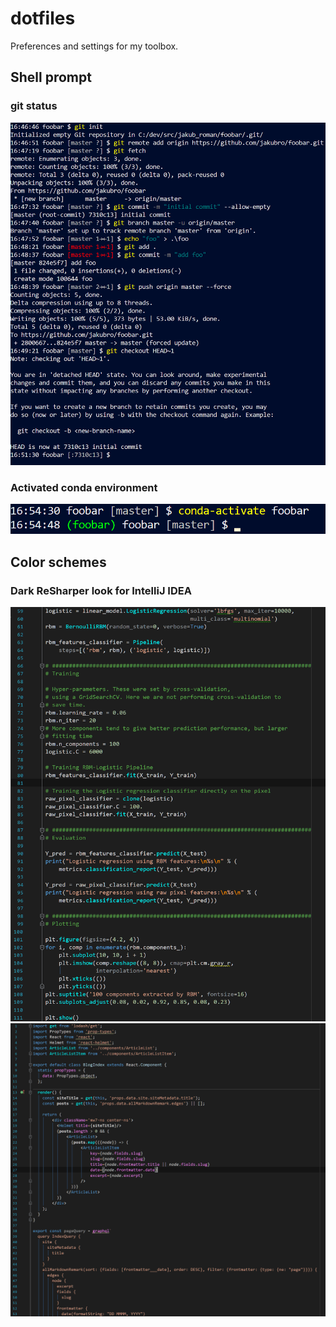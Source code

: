 # dotfiles

Preferences and settings for my toolbox.

## Shell prompt

### git status

![Shell prompt - git](https://github.com/jakubro/dotfiles/blob/master/Prompt%20-%20Preview%20git.png?raw=true)

### Activated conda environment

![Shell prompt - conda](https://github.com/jakubro/dotfiles/blob/master/Prompt%20-%20Preview%20conda.png?raw=true)

## Color schemes

### Dark ReSharper look for IntelliJ IDEA

![ReSharper-like IntelliJ - Python](https://github.com/jakubro/dotfiles/blob/master/ColorSchemes/ReSharper-like%20IntelliJ%20-%20Preview%20Python.png?raw=true)
![ReSharper-like IntelliJ - JSX](https://github.com/jakubro/dotfiles/blob/master/ColorSchemes/ReSharper-like%20IntelliJ%20-%20Preview%20JSX.png?raw=true)

